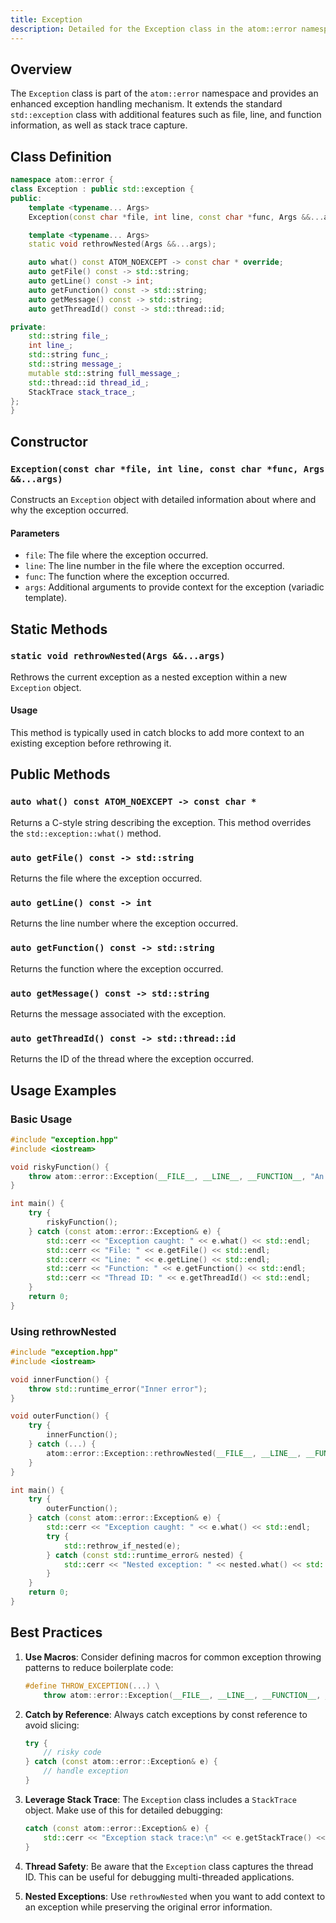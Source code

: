 ```yaml
---
title: Exception
description: Detailed for the Exception class in the atom::error namespace, including constructors, public methods, static methods, and usage examples for enhanced exception handling in C++.
---
```


## Overview

The `Exception` class is part of the `atom::error` namespace and provides an enhanced exception handling mechanism. It extends the standard `std::exception` class with additional features such as file, line, and function information, as well as stack trace capture.

## Class Definition

```cpp
namespace atom::error {
class Exception : public std::exception {
public:
    template <typename... Args>
    Exception(const char *file, int line, const char *func, Args &&...args);

    template <typename... Args>
    static void rethrowNested(Args &&...args);

    auto what() const ATOM_NOEXCEPT -> const char * override;
    auto getFile() const -> std::string;
    auto getLine() const -> int;
    auto getFunction() const -> std::string;
    auto getMessage() const -> std::string;
    auto getThreadId() const -> std::thread::id;

private:
    std::string file_;
    int line_;
    std::string func_;
    std::string message_;
    mutable std::string full_message_;
    std::thread::id thread_id_;
    StackTrace stack_trace_;
};
}
```

## Constructor

### `Exception(const char *file, int line, const char *func, Args &&...args)`

Constructs an `Exception` object with detailed information about where and why the exception occurred.

#### Parameters

- `file`: The file where the exception occurred.
- `line`: The line number in the file where the exception occurred.
- `func`: The function where the exception occurred.
- `args`: Additional arguments to provide context for the exception (variadic template).

## Static Methods

### `static void rethrowNested(Args &&...args)`

Rethrows the current exception as a nested exception within a new `Exception` object.

#### Usage

This method is typically used in catch blocks to add more context to an existing exception before rethrowing it.

## Public Methods

### `auto what() const ATOM_NOEXCEPT -> const char *`

Returns a C-style string describing the exception. This method overrides the `std::exception::what()` method.

### `auto getFile() const -> std::string`

Returns the file where the exception occurred.

### `auto getLine() const -> int`

Returns the line number where the exception occurred.

### `auto getFunction() const -> std::string`

Returns the function where the exception occurred.

### `auto getMessage() const -> std::string`

Returns the message associated with the exception.

### `auto getThreadId() const -> std::thread::id`

Returns the ID of the thread where the exception occurred.

## Usage Examples

### Basic Usage

```cpp
#include "exception.hpp"
#include <iostream>

void riskyFunction() {
    throw atom::error::Exception(__FILE__, __LINE__, __FUNCTION__, "An error occurred");
}

int main() {
    try {
        riskyFunction();
    } catch (const atom::error::Exception& e) {
        std::cerr << "Exception caught: " << e.what() << std::endl;
        std::cerr << "File: " << e.getFile() << std::endl;
        std::cerr << "Line: " << e.getLine() << std::endl;
        std::cerr << "Function: " << e.getFunction() << std::endl;
        std::cerr << "Thread ID: " << e.getThreadId() << std::endl;
    }
    return 0;
}
```

### Using rethrowNested

```cpp
#include "exception.hpp"
#include <iostream>

void innerFunction() {
    throw std::runtime_error("Inner error");
}

void outerFunction() {
    try {
        innerFunction();
    } catch (...) {
        atom::error::Exception::rethrowNested(__FILE__, __LINE__, __FUNCTION__, "Outer error");
    }
}

int main() {
    try {
        outerFunction();
    } catch (const atom::error::Exception& e) {
        std::cerr << "Exception caught: " << e.what() << std::endl;
        try {
            std::rethrow_if_nested(e);
        } catch (const std::runtime_error& nested) {
            std::cerr << "Nested exception: " << nested.what() << std::endl;
        }
    }
    return 0;
}
```

## Best Practices

1. **Use Macros**: Consider defining macros for common exception throwing patterns to reduce boilerplate code:

   ```cpp
   #define THROW_EXCEPTION(...) \
       throw atom::error::Exception(__FILE__, __LINE__, __FUNCTION__, __VA_ARGS__)
   ```

2. **Catch by Reference**: Always catch exceptions by const reference to avoid slicing:

   ```cpp
   try {
       // risky code
   } catch (const atom::error::Exception& e) {
       // handle exception
   }
   ```

3. **Leverage Stack Trace**: The `Exception` class includes a `StackTrace` object. Make use of this for detailed debugging:

   ```cpp
   catch (const atom::error::Exception& e) {
       std::cerr << "Exception stack trace:\n" << e.getStackTrace() << std::endl;
   }
   ```

4. **Thread Safety**: Be aware that the `Exception` class captures the thread ID. This can be useful for debugging multi-threaded applications.

5. **Nested Exceptions**: Use `rethrowNested` when you want to add context to an exception while preserving the original error information.
